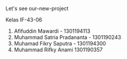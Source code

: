 Let's see our-new-project

Kelas IF-43-06

1. Afifuddin Mawardi 					- 1301194113
2. Muhammad Satria Pradananta 	 		- 1301190243
3. Muhamad Fikry Saputra 	 			- 1301194300
4. Muhammad Rifky Anami 	 			 1301190357
